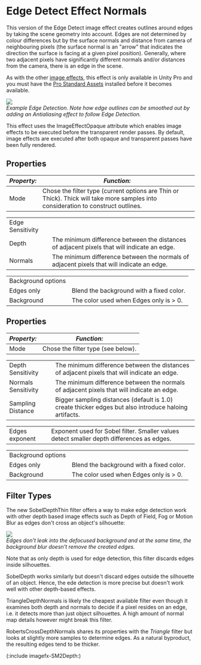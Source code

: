 Edge Detect Effect Normals
==========================


This version of the <span class=keyword>Edge Detect</span> image effect creates outlines around edges by taking the scene geometry into account. Edges are not determined by colour differences but by the surface normals and distance from camera of neighbouring pixels (the surface normal is an "arrow" that indicates the direction the surface is facing at a given pixel position). Generally, where two adjacent pixels have significantly different normals and/or distances from the camera, there is an edge in the scene.

As with the other [image effects](comp-imageeffects.html), this effect is only available in Unity Pro and you must have the [Pro Standard Assets](howto-installstandardassets.html) installed before it becomes available.

![](http://docwiki.hq.unity3d.com/uploads/Main/EdgeDetectionExampleSciFiScene.png)  
_Example Edge Detection. Note how edge outlines can be smoothed out by adding an Antialiasing effect to follow Edge Detection._

This effect uses the <span class=component>ImageEffectOpaque</span> attribute which enables image effects to be executed before the transparent render passes. By default, image effects are executed after both opaque and transparent passes have been fully rendered.

Properties
----------



|**_Property:_** |**_Function:_** |
|--|--|
|<span class=component>Mode</span> |Chose the filter type (current options are <span class=component>Thin</span> or <span class=component>Thick</span>). Thick will take more samples into consideration to construct outlines. |


|  |  |
|--|--|
|<span class=component>Edge Sensitivity</span> ||
|<span class=component>Depth</span> |The minimum difference between the distances of adjacent pixels that will indicate an edge. |
|<span class=component>Normals</span> |The minimum difference between the normals of adjacent pixels that will indicate an edge. |


|  |  |
|--|--|
|<span class=component>Background options</span> ||
|<span class=component>Edges only</span> |Blend the background with a fixed color. |
|<span class=component>Background</span> |The color used when <span class=component>Edges only</span> is > 0. |

Properties
----------



|**_Property:_** |**_Function:_** |
|--|--|
|<span class=component>Mode</span> |Chose the filter type (see below). |


|  |  |
|--|--|
|<span class=component>Depth Sensitivity</span> |The minimum difference between the distances of adjacent pixels that will indicate an edge. |
|<span class=component>Normals Sensitivity</span> |The minimum difference between the normals of adjacent pixels that will indicate an edge. |
|<span class=component>Sampling Distance</span> |Bigger sampling distances (default is 1.0) create thicker edges but also introduce haloing artifacts. |


|  |  |
|--|--|
|<span class=component>Edges exponent</span> |Exponent used for Sobel filter. Smaller values detect smaller depth differences as edges. |


|  |  |
|--|--|
|<span class=component>Background options</span> ||
|<span class=component>Edges only</span> |Blend the background with a fixed color. |
|<span class=component>Background</span> |The color used when <span class=component>Edges only</span> is > 0. |


Filter Types
------------


The new <span class=component>SobelDepthThin</span> filter offers a way to make edge detection work with other depth based image effects such as Depth of Field, Fog or Motion Blur as edges don't cross an object's silhouette:

![](http://docwiki.hq.unity3d.com/uploads/Main/EdgeDetectionWidthDofExample.png)  
_Edges don't leak into the defocused background and at the same time, the background blur doesn't remove the created edges._

Note that as only depth is used for edge detection, this filter discards edges inside silhouettes.

<span class=component>SobelDepth</span> works similarly but doesn't discard edges outside the silhouette of an object. Hence, the ede detection is more precise but doesn't work well with other depth-based effects.

<span class=component>TriangleDepthNormals</span> is likely the cheapest available filter even though it examines both depth and normals to decide if a pixel resides on an edge, i.e. it detects more than just object silhouettes. A high amount of normal map details however might break this filter.

<span class=component>RobertsCrossDepthNormals</span> shares its properties with the _Triangle_ filter but looks at slightly more samples to determine edges. As a natural byproduct, the resulting edges tend to be thicker.

(:include imagefx-SM2Depth:)
